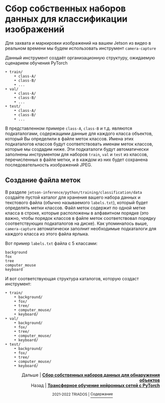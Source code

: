 # Сбор собственных наборов данных для классификации изображений

Для захвата и маркировки изображений на вашем Jetson из видео в реальном времени мы будем использовать инструмент `camera-capture`

Данный инструмент создаёт организационную структуру, ожидаемую сценарием обучения PyTorch

```
‣ train/
	• class-A/
	• class-B/
	• ...
‣ val/
	• class-A/
	• class-B/
	• ...
‣ test/
	• class-A/
	• class-B/
	• ...
```

В представленном примере `class-A`, `class-B` и т.д. являются подкаталогами, содержащими данные для каждого класса объектов, который Вы определили в файле меток классов. Имена этих подкаталогов классов будут соответствовать именам меток классов, которые мы создадим ниже. Эти подкаталоги будут автоматически заполнены инструментом для наборов `train`, `val` и `test` из классов, перечисленных в файле метки, и в каждом из них будет сохранена последовательность изображений JPEG.

## Создание файла меток

В разделе `jetson-inference/python/training/classification/data` создайте пустой каталог для хранения вашего набора данных и текстового файла (обычно называемого `labels.txt`), который будет определять метки классов. Файл меток содержит по одной метке класса в строке, которые расположены в алфавитном порядке (это важно, чтобы порядок классов в файле меток соответствовал порядку соответствующих подкаталогов на диске). Как упоминалось выше, `camera-capture` автоматически заполнит необходимые подкаталоги для каждого класса из этого файла ярлыка.

Вот пример `labels.txt` файла с 5 классами:

```
background
fox
tree
computer_mouse
keyboard
```

И вот соответствующая структура каталогов, которую создаст инструмент:

```
‣ train/
	• background/
	• fox/
	• tree/
	• computer_mouse/
	• keyboard/
‣ val/
	• background/
	• fox/
	• tree/
	• computer_mouse/
	• keyboard/
‣ test/
	• background/
	• fox/
	• tree/
	• computer_mouse/
	• keyboard/
```

<p align="right">Дальше | <b><a href="detection_datasets.md">Сбор собственных наборов данных для обнаружения объектов</a></b>
<br/>
Назад | <b><a href="transfer_learning_with_pytorch.md">Трансферное обучение нейронных сетей с PyTorch</a></b></p>
<p align="center"><sup>2021-2022 TRIADOS | </sup><a href="../README.md#содержание"><sup>Содержание</sup></a></p>
